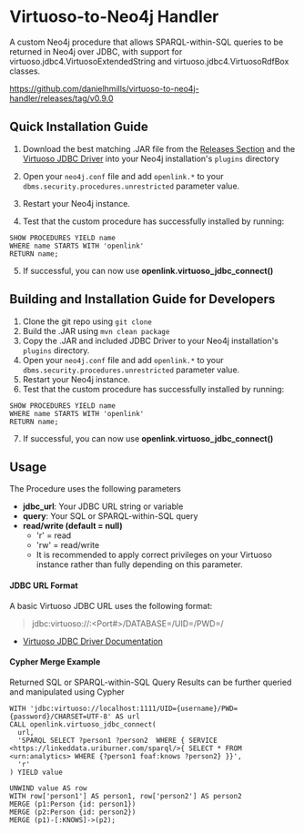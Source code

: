 # Virtuoso-to-Neo4j Handler

A custom Neo4j procedure that allows SPARQL-within-SQL queries to be returned in Neo4j over JDBC, with support for virtuoso.jdbc4.VirtuosoExtendedString and virtuoso.jdbc4.VirtuosoRdfBox classes.

https://github.com/danielhmills/virtuoso-to-neo4j-handler/releases/tag/v0.9.0

## Quick Installation Guide
1. Download the best matching .JAR file from the [Releases Section](https://github.com/danielhmills/virtuoso-to-neo4j-handler/releases) and the [Virtuoso JDBC Driver](http://download3.openlinksw.com/uda/virtuoso/jdbc/virtjdbc4_3.jar) into your Neo4j installation's `plugins` directory

2. Open your `neo4j.conf` file and add `openlink.*` to your `dbms.security.procedures.unrestricted` parameter value.

3. Restart your Neo4j instance.

4. Test that the custom procedure has successfully installed by running:
```
SHOW PROCEDURES YIELD name
WHERE name STARTS WITH 'openlink'
RETURN name;
```

5. If successful, you can now use **openlink.virtuoso_jdbc_connect()**

## Building and Installation Guide for Developers

1. Clone the git repo using `git clone`
2. Build the .JAR using `mvn clean package`
3. Copy the .JAR and included JDBC Driver to your Neo4j installation's `plugins` directory.
4. Open your `neo4j.conf` file and add `openlink.*` to your `dbms.security.procedures.unrestricted` parameter value.
5. Restart your Neo4j instance.
6. Test that the custom procedure has successfully installed by running:
```
SHOW PROCEDURES YIELD name
WHERE name STARTS WITH 'openlink'
RETURN name;
```
7. If successful, you can now use **openlink.virtuoso_jdbc_connect()**

## Usage

The Procedure uses the following parameters

* **jdbc_url**: Your JDBC URL string or variable
* **query**: Your SQL or SPARQL-within-SQL query
* **read/write (default = null)**
    * 'r' = read
    * 'rw' = read/write
    * It is recommended to apply correct privileges on your Virtuoso instance rather than fully depending on this parameter.

#### JDBC URL Format

A basic Virtuoso JDBC URL uses the following format:

>jdbc:virtuoso://<Hostname>:<Port#>/DATABASE=<dbname>/UID=<user name>/PWD=<password>/

* [Virtuoso JDBC Driver Documentation](https://docs.openlinksw.com/virtuoso/virtuosodriverjdbc/)

#### Cypher Merge Example

Returned SQL or SPARQL-within-SQL Query Results can be further queried and manipulated using Cypher

```
WITH 'jdbc:virtuoso://localhost:1111/UID={username}/PWD={password}/CHARSET=UTF-8' AS url
CALL openlink.virtuoso_jdbc_connect(
  url,
  'SPARQL SELECT ?person1 ?person2  WHERE { SERVICE <https://linkeddata.uriburner.com/sparql/>{ SELECT * FROM <urn:analytics> WHERE {?person1 foaf:knows ?person2} }}',
  'r'
) YIELD value

UNWIND value AS row
WITH row['person1'] AS person1, row['person2'] AS person2
MERGE (p1:Person {id: person1})
MERGE (p2:Person {id: person2})
MERGE (p1)-[:KNOWS]->(p2);
```
